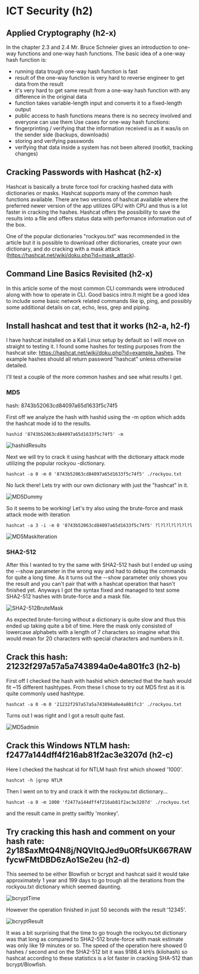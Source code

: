 # ICT Security (h2)

## Applied Cryptography (h2-x)

In the chapter 2.3 and 2.4 Mr. Bruce Schneier gives an introduction to one-way functions and one-way hash functions. The basic idea of a one-way hash function is:
+ running data trough one-way hash function is fast
+ result of the one-way function is very hard to reverse engineer to get data from the result
+ it's very hard to get same result from a one-way hash function with any difference in the original data
+ function takes variable-length input and converts it to a fixed-length output
+ public access to hash functions means there is no secrecy involved and everyone can use them
Use cases for one-way hash functions:
+ fingerprinting / verifying that the information received is as it was/is on the sender side (backups, downloads)
+ storing and verifying passwords
+ verifying that data inside a system has not been altered (rootkit, tracking changes)

## Cracking Passwords with Hashcat (h2-x)

Hashcat is basically a brute force tool for cracking hashed data with dictionaries or masks. Hashcat supports many of the common hash functions available. There are two versions of hashcat available where the preferred newer version of the app utilizes GPU with CPU and thus is a lot faster in cracking the hashes. Hashcat offers the possibility to save the results into a file and offers status data with performance information out of the box.

One of the popular dictionaries "rockyou.txt" was recommended in the article but it is possible to download other dictionaries, create your own dictionary, and do cracking with a mask attack (https://hashcat.net/wiki/doku.php?id=mask_attack).

## Command Line Basics Revisited (h2-x)

In this article some of the most common CLI commands were introduced along with how to operate in CLI. Good basics intro.It might be a good idea to include some basic network related commands like ip, ping, and possibly some additional details on cat, echo, less, grep and piping.

## Install hashcat and test that it works (h2-a, h2-f)
I have hashcat installed on a Kali Linux setup by default so I will move on straight to testing it. I found some hashes for testing purposes from the hashcat site: https://hashcat.net/wiki/doku.php?id=example_hashes. The example hashes should all return password "hashcat" unless otherwise detailed.

I'll test a couple of the more common hashes and see what results I get.

### MD5
hash: 8743b52063cd84097a65d1633f5c74f5

First off we analyze the hash with hashid using the -m option which adds the hashcat mode id to the results.
```
hashid '8743b52063cd84097a65d1633f5c74f5' -m
```
![hashidResults](./hashidResult1.png)

Next we will try to crack it using hashcat with the dictionary attack mode utilizing the popular rockyou -dictionary.
```
hashcat -a 0 -m 0 '8743b52063cd84097a65d1633f5c74f5' ./rockyou.txt
```

No luck there! Lets try with our own dictionary with just the "hashcat" in it.

![MD5Dummy](./md5Dummy.png)

So it seems to be working! Let's try also using the brute-force and mask attack mode with iteration
```
hashcat -a 3 -i -m 0 '8743b52063cd84097a65d1633f5c74f5' ?l?l?l?l?l?l?l
```

![MD5MaskIteration](./MD5blublaa.png)

### SHA2-512

After this I wanted to try the same with SHA2-512 hash but I ended up using the --show parameter in the wrong way and had to debug the commands for quite a long time. As it turns out the --show parameter only shows you the result and you can't pair that with a hashcat operation that hasn't finished yet. Anyways I got the syntax fixed and managed to test some SHA2-512 hashes with brute-force and a mask file.

![SHA2-512BruteMask](./arghbuu.png)

As expected brute-forcing without a dictionary is quite slow and thus this ended up taking quite a bit of time. Here the mask only consisted of lowercase alphabets with a length of 7 characters so imagine what this would mean for 20 characters with special characters and numbers in it.

## Crack this hash: 21232f297a57a5a743894a0e4a801fc3 (h2-b)
First off I checked the hash with hashid which detected that the hash would fit ~15 different hashtypes. From these I chose to try out MD5 first as it is quite commonly used hashtype.
```
hashcat -a 0 -m 0 '21232f297a57a5a743894a0e4a801fc3' ./rockyou.txt
```
Turns out I was right and I got a result quite fast.

![MD5admin](./MD5admin.png)

## Crack this Windows NTLM hash: f2477a144dff4f216ab81f2ac3e3207d (h2-c)
Here I checked the hashcat id for NTLM hash first which showed '1000'.
```
hashcat -h |grep NTLM
```
Then I went on to try and crack it with the rockyou.txt dictionary...
```
hashcat -a 0 -m 1000 'f2477a144dff4f216ab81f2ac3e3207d' ./rockyou.txt
```
and the result came in pretty swiftly 'monkey'.

## Try cracking this hash and comment on your hash rate: $2y$18$axMtQ4N8j/NQVItQJed9uORfsUK667RAWfycwFMtDBD6zAo1Se2eu (h2-d)
This seemed to be either Blowfish or bcrypt and hashcat said it would take approximately 1 year and 199 days to go trough all the iterations from the rockyou.txt dictionary which seemed daunting.

![bcryptTime](./bcryptTime.png)

However the operation finished in just 50 seconds with the result '12345'.

![bcryptResult](./bcryptResult.png)

It was a bit surprising that the time to go trough the rockyou.txt dictionary was that long as compared to SHA2-512 brute-force with mask estimate was only like 19 minutes or so. The speed of the operation here showed 0 hashes / second and on the SHA2-512 bit it was 9186.4 kH/s (kilohash) so hashcat according to these statistics is a lot faster in cracking SHA-512 than bcrypt/Blowfish.